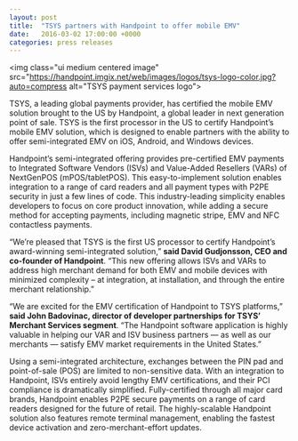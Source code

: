```yaml
---
layout: post
title:  "TSYS partners with Handpoint to offer mobile EMV"
date:   2016-03-02 17:00:00 +0000
categories: press releases
---
```


<img class="ui medium centered image" src="https://handpoint.imgix.net/web/images/logos/tsys-logo-color.jpg?auto=compress alt="TSYS payment services logo">


TSYS, a leading global payments provider, has certified the mobile EMV solution brought to the US by Handpoint, a global leader in next generation point of sale. TSYS is the first processor in the US to certify Handpoint’s mobile EMV solution, which is designed to enable partners with the ability to offer semi-integrated EMV on iOS, Android, and Windows devices.

Handpoint’s semi-integrated offering provides pre-certified EMV payments to Integrated Software Vendors (ISVs) and Value-Added Resellers (VARs) of NextGenPOS (mPOS/tabletPOS). This easy-to-implement solution enables integration to a range of card readers and all payment types with P2PE security in just a few lines of code.  This industry-leading simplicity enables developers to focus on core product innovation, while adding a secure method for accepting payments, including magnetic stripe, EMV and NFC contactless payments.

“We’re pleased that TSYS is the first US processor to certify Handpoint’s award-winning semi-integrated solution,” **said David Gudjonsson, CEO and co-founder of Handpoint**. “This new offering allows ISVs and VARs to address high merchant demand for both EMV and mobile devices with minimized complexity – at integration, at installation, and through the entire merchant relationship.”

“We are excited for the EMV certification of Handpoint to TSYS platforms,” **said John Badovinac, director of developer partnerships for TSYS’ Merchant Services segment**. “The Handpoint software application is highly valuable in helping our VAR and ISV business partners — as well as our merchants — satisfy EMV market requirements in the United States.”

Using a semi-integrated architecture, exchanges between the PIN pad and point-of-sale (POS) are limited to non-sensitive data. With an integration to Handpoint, ISVs entirely avoid lengthy EMV certifications, and their PCI compliance is dramatically simplified. Fully-certified through all major card brands, Handpoint enables P2PE secure payments on a range of card readers designed for the future of retail. The highly-scalable Handpoint solution also features remote terminal management, enabling the fastest device activation and zero-merchant-effort updates. 